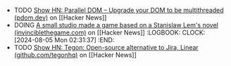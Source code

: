 - TODO [Show HN: Parallel DOM – Upgrade your DOM to be multithreaded (pdom.dev)](https://news.ycombinator.com/item?id=40920812) on [[Hacker News]]
- DOING [A small studio made a game based on a Stanislaw Lem's novel (invinciblethegame.com)](https://news.ycombinator.com/item?id=40921398) on [[Hacker News]]
  :LOGBOOK:
  CLOCK: [2024-08-05 Mon 02:31:37]
  :END:
- TODO [Show HN: Tegon: Open-source alternative to Jira, Linear (github.com/tegonhq)](https://news.ycombinator.com/item?id=40912920) on [[Hacker News]]